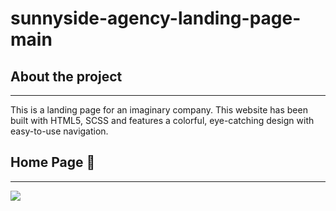 # sunnyside-agency-landing-page-main

<h2>About the project</h2>
<hr>
<p>This is a landing page for an imaginary company. This website has been built with HTML5, SCSS and features a colorful, eye-catching design with easy-to-use navigation.</p>

<h2>Home Page 🏡</h2>
<hr>
<img src='https://i.ibb.co/nbkFfhs/sunnyside-landing-page.png'/>
